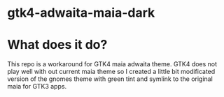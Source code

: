 # gtk4-adwaita-maia-dark

# What does it do?
This repo is a workaround for GTK4 maia adwaita theme. GTK4 does not play well with out current maia theme so I created a little bit modificated version of the gnomes theme with green tint and symlink to the original maia for GTK3 apps.
